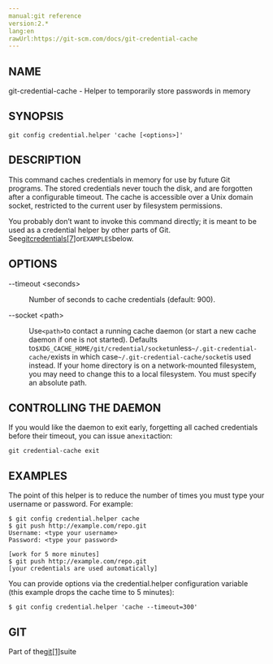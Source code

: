 ```yaml
---
manual:git reference
version:2.*
lang:en
rawUrl:https://git-scm.com/docs/git-credential-cache
---
```



## NAME<a name="_name"></a>


git-credential-cache - Helper to temporarily store passwords in memory





## SYNOPSIS<a name="_synopsis"></a>

```
git config credential.helper 'cache [<options>]'
```





## DESCRIPTION<a name="_description"></a>


This command caches credentials in memory for use by future Git programs. The stored credentials never touch the disk, and are forgotten after a configurable timeout. The cache is accessible over a Unix domain socket, restricted to the current user by filesystem permissions.




You probably don’t want to invoke this command directly; it is meant to be used as a credential helper by other parts of Git. See[gitcredentials[7]](%5820  "")or`EXAMPLES`below.





## OPTIONS<a name="_options"></a>
<dl><dt id='git-credential-cache---timeoutltsecondsgt'>--timeout &lt;seconds&gt;</dt><dd>

Number of seconds to cache credentials (default: 900).

</dd><dt id='git-credential-cache---socketltpathgt'>--socket &lt;path&gt;</dt><dd>

Use`<path>`to contact a running cache daemon (or start a new cache daemon if one is not started). Defaults to`$XDG_CACHE_HOME/git/credential/socket`unless`~/.git-credential-cache/`exists in which case`~/.git-credential-cache/socket`is used instead. If your home directory is on a network-mounted filesystem, you may need to change this to a local filesystem. You must specify an absolute path.

</dd></dl>



## CONTROLLING THE DAEMON<a name="_controlling_the_daemon"></a>


If you would like the daemon to exit early, forgetting all cached credentials before their timeout, you can issue an`exit`action:



```
git credential-cache exit
```





## EXAMPLES<a name="_examples"></a>


The point of this helper is to reduce the number of times you must type your username or password. For example:



```
$ git config credential.helper cache
$ git push http://example.com/repo.git
Username: <type your username>
Password: <type your password>

[work for 5 more minutes]
$ git push http://example.com/repo.git
[your credentials are used automatically]
```




You can provide options via the credential.helper configuration variable (this example drops the cache time to 5 minutes):



```
$ git config credential.helper 'cache --timeout=300'
```





## GIT<a name="_git"></a>


Part of the[git[1]](%2248  "")suite





